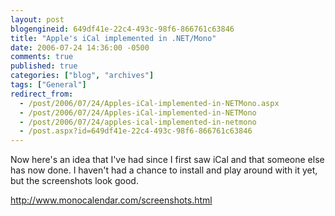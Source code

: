 ```yaml
---
layout: post
blogengineid: 649df41e-22c4-493c-98f6-866761c63846
title: "Apple's iCal implemented in .NET/Mono"
date: 2006-07-24 14:36:00 -0500
comments: true
published: true
categories: ["blog", "archives"]
tags: ["General"]
redirect_from: 
  - /post/2006/07/24/Apples-iCal-implemented-in-NETMono.aspx
  - /post/2006/07/24/Apples-iCal-implemented-in-NETMono
  - /post/2006/07/24/apples-ical-implemented-in-netmono
  - /post.aspx?id=649df41e-22c4-493c-98f6-866761c63846
---
```

<!-- more -->

Now here's an idea that I've had since I first saw iCal and that someone else has now done. I haven't had a chance to install and play around with it yet, but the screenshots look good.

<A href="http://www.monocalendar.com/screenshots.html">http://www.monocalendar.com/screenshots.html</A>

